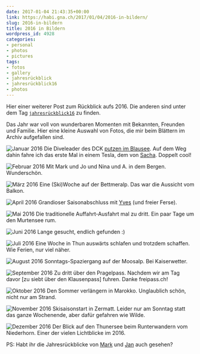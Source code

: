 ```yaml
---
date: 2017-01-04 21:43:35+00:00
link: https://habi.gna.ch/2017/01/04/2016-in-bildern/
slug: 2016-in-bildern
title: 2016 in Bildern
wordpress_id: 4928
categories:
- personal
- photos
- pictures
tags:
- fotos
- gallery
- jahresrückblick
- jahresrückblick16
- photos
---
```


Hier einer weiterer Post zum Rückblick aufs 2016. Die anderen sind unter dem Tag [`jahresrückblick16`](https://habi.gna.ch/tag/jahresruckblick16) zu finden.

Das Jahr war voll von wunderbaren Momenten mit Bekannten, Freunden und Familie. Hier eine kleine Auswahl von Fotos, die mir beim Blättern im Archiv aufgefallen sind.



![Januar 2016](https://habi.gna.ch/wp-content/uploads/2017/01/01.jpg)
Die Diveleader des DCK [putzen im Blausee](http://fotos.davidhaberthür.ch/index.php?type=sets&setId=72157663347251390). Auf dem Weg dahin fahre ich das erste Mal in einem Tesla, dem von [Sacha](http://blog.sachathomet.ch). Doppelt cool!

![Februar 2016](https://habi.gna.ch/wp-content/uploads/2017/01/02.jpg)
Mit Mark und Jo und Nina und A. in dem Bergen. Wunderschön.

![März 2016](https://habi.gna.ch/wp-content/uploads/2017/01/03.jpg)
Eine (Ski)Woche auf der Bettmeralp. Das war die Aussicht vom Balkon.

![April 2016](https://habi.gna.ch/wp-content/uploads/2017/01/04.jpg)
Grandioser Saisonabschluss mit [Yves](http://www.yvesmaurer.ch/blog/?p=6921) (und freier Ferse).

![Mai 2016](https://habi.gna.ch/wp-content/uploads/2017/01/05.jpg)
Die traditionelle Auffahrt-Ausfahrt mal zu dritt. Ein paar Tage um den Murtensee rum.

![Juni 2016](https://habi.gna.ch/wp-content/uploads/2017/01/06.jpg)
Lange gesucht, endlich gefunden :)

![Juli 2016](https://habi.gna.ch/wp-content/uploads/2017/01/07.jpg)
Eine Woche in Thun auswärts schlafen und trotzdem schaffen. Wie Ferien, nur viel näher.

![August 2016](https://habi.gna.ch/wp-content/uploads/2017/01/08.jpg)
Sonntags-Spaziergang auf der Moosalp. Bei Kaiserwetter.

![September 2016](https://habi.gna.ch/wp-content/uploads/2017/01/09.jpg)
Zu dritt über den Pragelpass. Nachdem wir am Tag davor [zu siebt über den Klausenpass] fuhren. Danke freipass.ch!

![Oktober 2016](https://habi.gna.ch/wp-content/uploads/2017/01/10.jpg)
Den Sommer verlängern in Marokko. Unglaublich schön, nicht nur am Strand.

![November 2016](https://habi.gna.ch/wp-content/uploads/2017/01/11.jpg)
Skisaisonstart in Zermatt. Leider nur am Sonntag statt das ganze Wochenende, aber dafür gefahren wie Wilde.

![Dezember 2016](https://habi.gna.ch/wp-content/uploads/2017/01/12.jpg)
Der Blick auf den Thunersee beim Runterwandern vom Niederhorn. Einer der vielen Lichtblicke im 2016.

PS: Habt ihr die Jahresrückblicke von [Mark](https://permanenttourist.ch/2016/12/review-of-2016/) und [Jan](https://pieceoplastic.com/index.php/7417/best-of-2016-the-jump-page/) auch gesehen?
